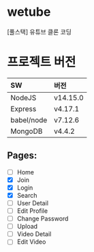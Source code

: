 # wetube

[풀스택] 유튜브 클론 코딩

# 프로젝트 버전

| SW         | 버전     |
| :--------- | :------- |
| NodeJS     | v14.15.0 |
| Express    | v4.17.1  |
| babel/node | v7.12.6  |
| MongoDB    | v4.4.2   |

## Pages:

- [ ] Home
- [x] Join
- [x] Login
- [x] Search
- [ ] User Detail
- [ ] Edit Profile
- [ ] Change Password
- [ ] Upload
- [ ] Video Detail
- [ ] Edit Video
